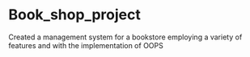 # Book_shop_project
Created a management system for a bookstore employing a variety of features and with the implementation of OOPS
